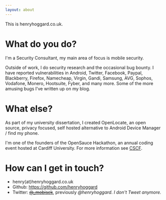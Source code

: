 ```yaml
---
layout: about
---
```


This is henryhoggard.co.uk. 

# What do you do?

I'm a Security Consultant, my main area of focus is mobile security.

Outside of work, I do security research and the occasional bug bounty. I have reported vulnerabilities in Android, Twitter, Facebook, Paypal, Blackberry, Firefox, Namecheap, Virgin, Gandi, Samsung, AVG, Sophos, Vodafone, Monero, Hootsuite, Fyber, and many more. Some of the more amusing bugs I've written up on my blog.

# What else?

As part of my university dissertation, I created OpenLocate, an open source,  privacy focused, self hosted alternative to Android Device Manager / find my phone.

I'm one of the founders of the OpenSauce Hackathon, an annual coding event hosted at Cardiff University. For more information see [CSCF](https://henryhoggard.github.io/CSCF/).

# How can I get in touch?

* henry(at)henryhoggard.co.uk
* Github: <https://github.com/henryhoggard>
* Twitter: ~~[@_mobisek](https://twitter.com/_mobisek)~~, previously *@henryhoggard*. _I don't Tweet anymore._